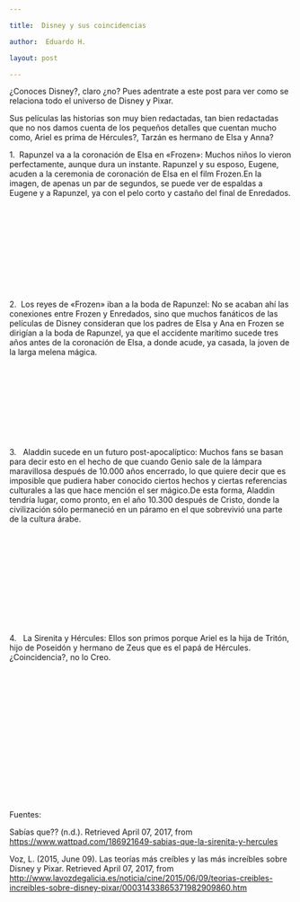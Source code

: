 ```yaml
---

title:  Disney y sus coincidencias

author:  Eduardo H.

layout: post

---
```


¿Conoces Disney?, claro ¿no?  Pues adentrate a este post para ver como se relaciona todo el universo de Disney y Pixar.

Sus películas las historias son muy bien redactadas, tan bien redactadas que no nos damos cuenta de los pequeños detalles que cuentan mucho como, Ariel es prima de Hércules?, Tarzán es hermano de Elsa y Anna?  

  

  

1\.  Rapunzel va a la coronación de Elsa en «Frozen»: Muchos niños lo vieron perfectamente, aunque dura un instante. Rapunzel y su esposo, Eugene, acuden a la ceremonia de coronación de Elsa en el film Frozen.En la imagen, de apenas un par de segundos, se puede ver de espaldas a Eugene y a Rapunzel, ya con el pelo corto y castaño del final de Enredados.  

<span class="image left"><img src="{{ 'assets/Disney-y-sus-coincidencias/images/image2.jpg' | relative_url }}" alt="" /></span>
  

  
<br><br><br><br><br><br><br><br><br>
2\.  Los reyes de «Frozen» iban a la boda de Rapunzel: No se acaban ahí las conexiones entre Frozen y Enredados, sino que muchos fanáticos de las películas de Disney consideran que los padres de Elsa y Ana en Frozen se dirigían a la boda de Rapunzel, ya que el accidente marítimo sucede tres años antes de la coronación de Elsa, a donde acude, ya casada, la joven de la larga melena mágica.      

<span class="image left"><img src="{{ 'assets/Disney-y-sus-coincidencias/images/image1.gif' | relative_url }}" alt="" /></span>
  


<br><br><br><br><br><br><br>

3\.   Aladdin sucede en un futuro post-apocalíptico: Muchos fans se basan para decir esto en el hecho de que cuando Genio sale de la lámpara maravillosa después de 10.000 años encerrado, lo que quiere decir que es imposible que pudiera haber conocido ciertos hechos y ciertas referencias culturales a las que hace mención el ser mágico.De esta forma, Aladdin tendría lugar, como pronto, en el año 10.300 después de Cristo, donde la civilización sólo permaneció en un páramo en el que sobrevivió una parte de la cultura árabe.  

<span class="image left"><img src="{{ 'assets/Disney-y-sus-coincidencias/images/image3.jpg' | relative_url }}" alt="" /></span>
  

  

<br><br><br><br><br><br><br><br><br>

4\.   La Sirenita y Hércules: Ellos son primos porque Ariel es la hija de Tritón, hijo de Poseidón y hermano de Zeus que es el papá de Hércules. ¿Coincidencia?, no lo Creo.



<span class="image left"><img src="{{ 'assets/Disney-y-sus-coincidencias/images/image4.jpg' | relative_url }}" alt="" /></span>
  

  

  

<br><br><br><br><br><br><br><br><br><br><br><br><br>    

Fuentes:  

Sabías que?? (n.d.). Retrieved April 07, 2017, from https://www.wattpad.com/186921649-sabias-que-la-sirenita-y-hercules  

Voz, L. (2015, June 09). Las teorías más creíbles y las más increíbles sobre Disney y Pixar. Retrieved April 07, 2017, from http://www.lavozdegalicia.es/noticia/cine/2015/06/09/teorias-creibles-increibles-sobre-disney-pixar/00031433865371982909860.htm
